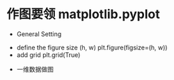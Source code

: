 # 作图要领 matplotlib.pyplot
* General Setting
- define the figure size (h, w)
plt.figure(figsize=(h, w))
- add grid
plt.grid(True)
* 一维数据做图
